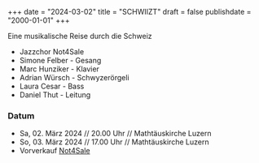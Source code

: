 ﻿+++
date = "2024-03-02"
title = "SCHWIIZT"
draft = false
publishdate = "2000-01-01"
+++

Eine musikalische Reise durch die Schweiz 

* Jazzchor Not4Sale
* Simone Felber - Gesang
* Marc Hunziker - Klavier
* Adrian Würsch - Schwyzerörgeli
* Laura Cesar - Bass
* Daniel Thut - Leitung

### Datum

* Sa, 02. März 2024 // 20.00 Uhr // Mathtäuskirche Luzern
* So, 03. März 2024 // 17.00 Uhr // Mathtäuskirche Luzern
* Vorverkauf [Not4Sale](https://www.not4sale.ch/) 
